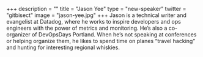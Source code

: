 +++
description = ""
title = "Jason Yee"
type = "new-speaker"
twitter = "gitbisect"
image = "jason-yee.jpg"
+++
Jason is a technical writer and evangelist at Datadog, where he works to inspire developers and ops engineers with the power of metrics and monitoring. He’s also a co-organizer of DevOpsDays Portland. When he’s not speaking at conferences or helping organize them, he likes to spend time on planes “travel hacking” and hunting for interesting regional whiskies.